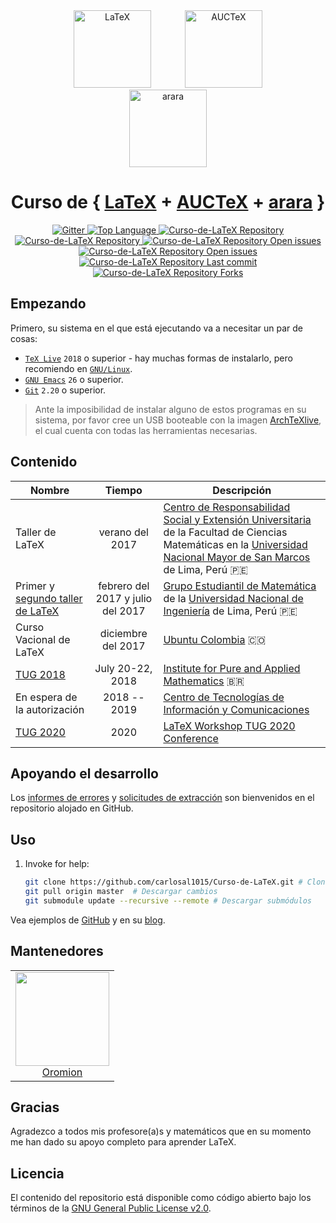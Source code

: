 <div align="center">
  <img alt="LaTeX" height="124px" vspace="" hspace="25" src="https://upload.wikimedia.org/wikipedia/commons/9/92/LaTeX_logo.svg">
  <img alt="AUCTeX" height="124px" vspace="" hspace="25" src="https://www.gnu.org/software/auctex/img/auctex-logo.png">
	<img alt="arara" height="124px" vspace="" hspace="25" src="https://i.stack.imgur.com/hjUsN.png">
</div>

<h1 align="center">
	Curso de {
	<a href="https://www.latex-project.org/">LaTeX</a> +
	<a href="https://www.gnu.org/software/auctex/">AUCTeX</a> +
	<a href="https://github.com/cereda/arara">arara</a> }
</h1>

<p align="center">
  <a href="https://gitter.im/LaTeX-and-Friends">
    <img alt="Gitter" src="https://img.shields.io/gitter/room/LaTeX-and-Friends/prettier.svg?style=flat-square">
  </a>
  <a href="https://travis-ci.org/prettier/plugin-ruby">
    <img alt="Top Language" src="https://img.shields.io/github/languages/top/carlosal1015/Curso-de-LaTeX.svg?style=flat-square">
  </a>
  <a href="https://github.com/carlosal1015/Curso-de-LaTeX">
    <img alt="Curso-de-LaTeX Repository" src="https://img.shields.io/github/languages/code-size/carlosal1015/Curso-de-LaTeX.svg?style=flat-square">
  </a>
	<a href="https://github.com/carlosal1015/Curso-de-LaTeX">
    <img alt="Curso-de-LaTeX Repository" src="https://img.shields.io/github/repo-size/carlosal1015/Curso-de-LaTeX.svg?style=flat-square">
  </a>
	<a href="https://github.com/carlosal1015/Curso-de-LaTeX/issues">
    <img alt="Curso-de-LaTeX Repository Open issues" src="https://img.shields.io/github/issues/carlosal1015/Curso-de-LaTeX.svg?style=flat-square">
  </a>
	<a href="https://github.com/carlosal1015/Curso-de-LaTeX/graphs/contributors">
    <img alt="Curso-de-LaTeX Repository Open issues" src="https://img.shields.io/github/contributors/carlosal1015/Curso-de-LaTeX.svg?style=flat-square">
  </a>
	<a href="https://github.com/carlosal1015/Curso-de-LaTeX/graphs/contributors">
    <img alt="Curso-de-LaTeX Repository Last commit" src="https://img.shields.io/github/last-commit/carlosal1015/Curso-de-LaTeX.svg?style=flat-square">
  </a>
	<a href="https://github.com/carlosal1015/Curso-de-LaTeX/network/members">
    <img alt="Curso-de-LaTeX Repository Forks" src="https://img.shields.io/github/forks/carlosal1015/Curso-de-LaTeX.svg?style=social">
  </a>
</p>

## Empezando

Primero, su sistema en el que está ejecutando va a necesitar un par de cosas:

* [`TeX Live`](https://tug.org/texlive/) `2018` o superior - hay muchas formas de instalarlo, pero recomiendo en [`GNU/Linux`](https://tug.org/texlive/quickinstall.html).
* [`GNU Emacs`](https://www.gnu.org/software/emacs/) `26` o superior.
* [`Git`](https://git-scm.com/) `2.20` o superior.

> Ante la imposibilidad de instalar alguno de estos programas en su sistema, por favor cree un USB booteable con la imagen [ArchTeXlive](https://sourceforge.net/projects/archtexlive), el cual cuenta con todas las herramientas necesarias.

## Contenido

| Nombre | Tiempo | Descripción |
|------|:-------:|-------------|
| Taller de LaTeX | verano del 2017 | [Centro de Responsabilidad Social y Extensión Universitaria](http://matematicas.unmsm.edu.pe/ceups/ceups.php) de la Facultad de Ciencias Matemáticas en la [Universidad Nacional Mayor de San Marcos](http://unmsm.edu.pe/) de Lima, Perú :peru: |
| Primer y [segundo taller de LaTeX](https://sites.google.com/uni.edu.pe/gemlatex) | febrero del 2017 y julio del 2017 | [Grupo Estudiantil de Matemática](https://es-la.facebook.com/gemfcuni/) de la [Universidad Nacional de Ingeniería](http://www.uni.edu.pe/) de Lima, Perú :peru: |
| Curso Vacional de LaTeX | diciembre del 2017| [Ubuntu Colombia](https://www.facebook.com/UbuntuColombia/) :colombia: |
| [TUG 2018](https://tug.org/tug2018/) | July 20-22, 2018 | [Institute for Pure and Applied Mathematics](https://impa.br/videos/) :brazil: |
| En espera de la autorización | 2018 -- 2019 | [Centro de Tecnologías de Información y Comunicaciones](https://www.ctic.uni.edu.pe/) |
| [TUG 2020]() | 2020 | [LaTeX Workshop TUG 2020 Conference](https://www.overleaf.com/project/5ef0eeaad5a33b0001721d3d) |

## Apoyando el desarrollo

Los [informes de errores](https://github.com/carlosal1015/Curso-de-LaTeX/issues) y [solicitudes de extracción](https://github.com/carlosal1015/Curso-de-LaTeX/pulls) son bienvenidos en el repositorio alojado en GitHub.

## Uso

1. Invoke for help:

    ```bash
   git clone https://github.com/carlosal1015/Curso-de-LaTeX.git # Clonar el repositorio
	git pull origin master	# Descargar cambios
	git submodule update --recursive --remote # Descargar submódulos
    ```

Vea ejemplos de [GitHub](https://help.github.com/articles/cloning-a-repository/) y en su [blog](https://github.blog/2016-02-01-working-with-submodules/).

## Mantenedores

<table>
  <tbody>
    <tr>
      <td align="center">
        <a href="https://github.com/carlosal1015">
          <img width="150" height="150" src="https://avatars1.githubusercontent.com/u/21283014">
          </br>
          Oromion
        </a>
      </td>
    </tr>
  <tbody>
</table>

## Gracias

Agradezco a todos mis profesore(a)s y matemáticos que en su momento me han dado su apoyo completo para aprender LaTeX.

## Licencia

El contenido del repositorio está disponible como código abierto bajo los términos de la [GNU General Public License v2.0](https://www.gnu.org/licenses/old-licenses/gpl-2.0.en.html).